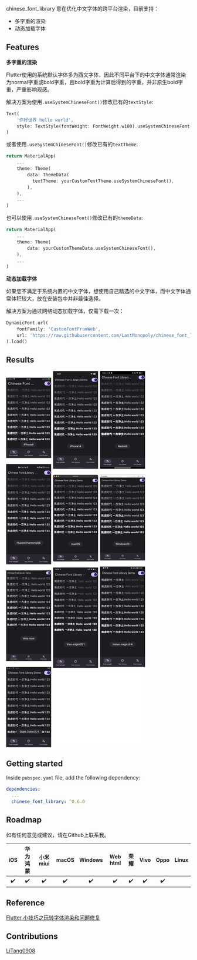 <!--
This README describes the package. If you publish this package to pub.dev,
this README's contents appear on the landing page for your package.

For information about how to write a good package README, see the guide for
[writing package pages](https://dart.dev/guides/libraries/writing-package-pages).

For general information about developing packages, see the Dart guide for
[creating packages](https://dart.dev/guides/libraries/create-library-packages)
and the Flutter guide for
[developing packages and plugins](https://flutter.dev/developing-packages).
-->

chinese_font_library 意在优化中文字体的跨平台渲染，目前支持：
- 多字重的渲染
- 动态加载字体

## Features

**多字重的渲染**

Flutter使用的系统默认字体多为西文字体，因此不同平台下的中文字体通常渲染为normal字重或bold字重，且bold字重为计算后得到的字重，并非原生bold字重，严重影响观感。

解决方案为使用`.useSystemChineseFont()`修改已有的`textStyle`:

```dart
Text(
    '你好世界 hello world',
    style: TextStyle(fontWeight: FontWeight.w100).useSystemChineseFont(),
)
```

或者使用`.useSystemChineseFont()`修改已有的`textTheme`:

```dart
return MaterialApp(
    ...
    theme: Theme(
        data: ThemeData(
          textTheme: yourCustomTextTheme.useSystemChineseFont(),
        ),
    ),
    ...
)
```

也可以使用`.useSystemChineseFont()`修改已有的`themeData`:

```dart
return MaterialApp(
    ...
    theme: Theme(
        data: yourCustomThemeData.useSystemChineseFont(),
    ),
    ...
)
```

**动态加载字体**

如果您不满足于系统内置的中文字体，想使用自己精选的中文字体，而中文字体通常体积较大，放在安装包中并非最佳选择。

解决方案为通过网络动态加载字体，仅需下载一次：

```dart
DynamicFont.url(
    fontFamily: 'CustomFontFromWeb',
    url: 'https://raw.githubusercontent.com/LastMonopoly/chinese_font_library/master/example/assets/SmileySans-Oblique.ttf',
).load()
```

## Results

![Font weights demo from multiple devices](https://raw.githubusercontent.com/LastMonopoly/chinese_font_library/master/screenshots/combined.png)

## Getting started

Inside `pubspec.yaml` file, add the following dependency:

```yaml
dependencies:
  ...
  chinese_font_library: ^0.6.0
```

## Roadmap

如有任何意见或建议，请在Github上联系我。

|  iOS  | 华为 鸿蒙 | 小米 miui | macOS | Windows | Web html | 荣耀  | Vivo  | Oppo  | Linux |
| :---: | :-------: | :-------: | :---: | :-----: | :------: | :---: | :---: | :---: | :---: |
|   ✔️   |     ✔️     |     ✔️     |   ✔️   |    ✔️    |    ✔️     |   ✔️   |   ✔️   |   ✔️   |

## Reference

[Flutter 小技巧之玩转字体渲染和问题修复](https://juejin.cn/post/7108463516952035365)

## Contributions
[LiTang0908](https://github.com/litang0908)